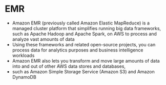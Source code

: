 
# EMR
- Amazon EMR (previously called Amazon Elastic MapReduce) is a managed cluster platform that simplifies running big data 
  frameworks, such as Apache Hadoop and Apache Spark, on AWS to process and analyze vast amounts of data
- Using these frameworks and related open-source projects, you can process data for analytics purposes and business 
  intelligence workloads
- Amazon EMR also lets you transform and move large amounts of data into and out of other AWS data stores and databases, 
- such as Amazon Simple Storage Service (Amazon S3) and Amazon DynamoDB